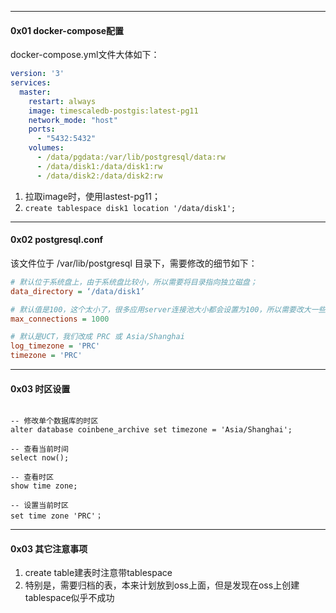 



------

#### 0x01 docker-compose配置

docker-compose.yml文件大体如下：

```yaml
version: '3'
services:
  master:
    restart: always
    image: timescaledb-postgis:latest-pg11
    network_mode: "host"
    ports:
      - "5432:5432"
    volumes:
      - /data/pgdata:/var/lib/postgresql/data:rw
      - /data/disk1:/data/disk1:rw
      - /data/disk2:/data/disk2:rw
```



1. 拉取image时，使用lastest-pg11；
2. `create tablespace disk1 location '/data/disk1';`



------

#### 0x02 postgresql.conf

该文件位于 /var/lib/postgresql 目录下，需要修改的细节如下：



```ini
# 默认位于系统盘上，由于系统盘比较小，所以需要将目录指向独立磁盘；
data_directory = ‘/data/disk1’

# 默认值是100，这个太小了，很多应用server连接池大小都会设置为100，所以需要改大一些
max_connections = 1000

# 默认是UCT，我们改成 PRC 或 Asia/Shanghai
log_timezone = 'PRC'
timezone = 'PRC'
```



---

#### 0x03 时区设置



```mysql

-- 修改单个数据库的时区
alter database coinbene_archive set timezone = 'Asia/Shanghai';

-- 查看当前时间
select now();

-- 查看时区
show time zone;

-- 设置当前时区
set time zone 'PRC'；
```



------

#### 0x03 其它注意事项

1. create table建表时注意带tablespace
2. 特别是，需要归档的表，本来计划放到oss上面，但是发现在oss上创建tablespace似乎不成功

